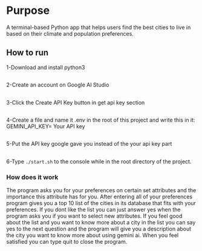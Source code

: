 # Purpose

A terminal-based Python app that helps users find the best cities to live in based on their climate and population preferences.

## How to run

1-Download and install python3
##
2-Create an account on Google AI Studio
##
3-Click the Create API Key button in get api key section
##
4-Create a file and name it .env in the root of this project and write this in it:
  GEMINI_API_KEY= Your API key
##
5-Put the API key google gave you instead of the your api key part
##
6-Type `./start.sh` to the console while in the root directory of the project.

### How does it work
<p>The program asks you for your preferences on certain set attributes and the importance this attribute has for you. After entering all of your preferences
program gives you a top 10 list of the cities in its database that fits with your preferences. If you dont like the list you can just answer yes when the
program asks you if you want to select new attributes. If you feel good about the list and you want to know more about a city in the list you can say yes
to the next question and the program will give you a description about the city you want to know more about using gemini ai. When you feel satisfied you
can type quit to close the program.</p>